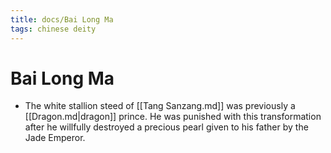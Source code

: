 ```yaml
---
title: docs/Bai Long Ma
tags: chinese deity
---
```


# Bai Long Ma 
- The white stallion steed of [[Tang Sanzang.md]] was previously a [[Dragon.md|dragon]] prince. He was punished with this transformation after he willfully destroyed a precious pearl given to his father by the Jade Emperor.